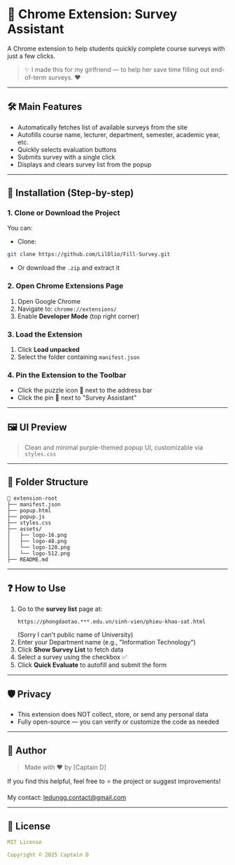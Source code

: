 # 🧪 Chrome Extension: Survey Assistant

A Chrome extension to help students quickly complete course surveys with just a few clicks.

> ✨ I made this for my girlfriend — to help her save time filling out end-of-term surveys. ❤️

---

## 🛠 Main Features

- Automatically fetches list of available surveys from the site
- Autofills course name, lecturer, department, semester, academic year, etc.
- Quickly selects evaluation buttons
- Submits survey with a single click
- Displays and clears survey list from the popup

---

## 🚀 Installation (Step-by-step)

### 1. Clone or Download the Project

You can:

- Clone:

```bash
git clone https://github.com/LilDlio/Fill-Survey.git
```

- Or download the `.zip` and extract it

### 2. Open Chrome Extensions Page

1. Open Google Chrome
2. Navigate to: `chrome://extensions/`
3. Enable **Developer Mode** (top right corner)

### 3. Load the Extension

1. Click **Load unpacked**
2. Select the folder containing `manifest.json`

### 4. Pin the Extension to the Toolbar

- Click the puzzle icon 🧩 next to the address bar
- Click the pin 📌 next to "Survey Assistant"

---

## 🖼 UI Preview

> Clean and minimal purple-themed popup UI, customizable via `styles.css`

---

## 📁 Folder Structure

```
📁 extension-root
├── manifest.json
├── popup.html
├── popup.js
├── styles.css
├── assets/
│   ├── logo-16.png
│   ├── logo-48.png
│   └── logo-128.png
│   └── logo-512.png
├── README.md
```

---

## ❓ How to Use

1. Go to the **survey list** page at:
   ```
   https://phongdaotao.***.edu.vn/sinh-vien/phieu-khao-sat.html
   ```
   (Sorry I can't public name of University)
2. Enter your Department name (e.g., "Information Technology")
3. Click **Show Survey List** to fetch data
4. Select a survey using the checkbox ✅
5. Click **Quick Evaluate** to autofill and submit the form

---

## 🛡 Privacy

- This extension does NOT collect, store, or send any personal data
- Fully open-source — you can verify or customize the code as needed

---

## 💌 Author

> Made with ❤️ by [Captain D]

If you find this helpful, feel free to ⭐️ the project or suggest improvements!

My contact: ledungg.contact@gmail.com

---

## 📜 License

```yaml
MIT License

Copyright © 2025 Captain D
```
